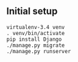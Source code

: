 ## Initial setup
```
virtualenv-3.4 venv
. venv/bin/activate
pip install Django
./manage.py migrate
./manage.py runserver
```
